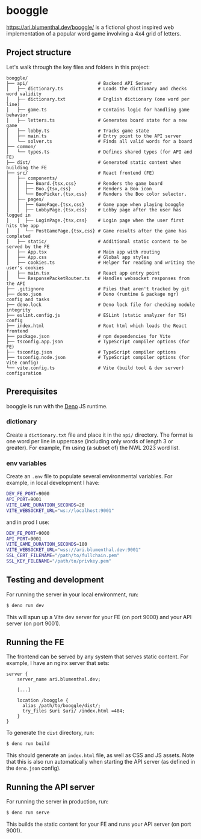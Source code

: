 # booggle

https://ari.blumenthal.dev/booggle/ is a fictional ghost inspired web
implementation of a popular word game involving a 4x4 grid of letters.

## Project structure

Let's walk through the key files and folders in this project:

```
booggle/
├── api/                          # Backend API Server
│   ├── dictionary.ts             # Loads the dictionary and checks word validity
│   ├── dictionary.txt            # English dictionary (one word per line)
│   ├── game.ts                   # Contains logic for handling game behavior
│   ├── letters.ts                # Generates board state for a new game
│   ├── lobby.ts                  # Tracks game state
│   ├── main.ts                   # Entry point to the API server
│   └── solver.ts                 # Finds all valid words for a board
├── common/
│   └── types.ts                  # Defines shared types (for API and FE)
├── dist/                         # Generated static content when building the FE 
├── src/                          # React frontend (FE)
│   ├── components/
│   │  ├── Board.{tsx,css}        # Renders the game board
│   │  ├── Boo.{tsx,css}          # Renders a Boo icon
│   │  └── BooPicker.{tsx,css}    # Renders the Boo color selector.
│   ├── pages/
│   │  ├── GamePage.{tsx,css}     # Game page when playing booggle
│   │  ├── LobbyPage.{tsx,css}    # Lobby page after the user has logged in
│   │  ├── LoginPage.{tsx,css}    # Login page when the user first hits the app
│   │  └── PostGamePage.{tsx,css} # Game results after the game has completed
│   ├── static/                   # Additional static content to be served by the FE
│   ├── App.tsx                   # Main app with routing
│   ├── App.css                   # Global app styles
│   ├── cookies.ts                # Helper for reading and writing the user's cookies
│   ├── main.tsx                  # React app entry point
│   └── ResponsePacketRouter.ts   # Handles websocket responses from the API 
├── .gitignore                    # Files that aren't tracked by git
├── deno.json                     # Deno (runtime & package mgr) config and tasks
├── deno.lock                     # Deno lock file for checking module integrity
├── eslint.config.js              # ESLint (static analyzer for TS) config
├── index.html                    # Root html which loads the React frontend
├── package.json                  # npm dependencies for Vite
├── tsconfig.app.json             # TypeScript compiler options (for FE)
├── tsconfig.json                 # TypeScript compiler options
├── tsconfig.node.json            # TypeScript compiler options (for Vite config)
└── vite.config.ts                # Vite (build tool & dev server) configuration
```

## Prerequisites

booggle is run with the [Deno](https://docs.deno.com) JS runtime.

### dictionary

Create a `dictionary.txt` file and place it in the `api/` directory. The format
is one word per line in uppercase (including only words of length 3 or greater).
For example, I'm using (a subset of) the NWL 2023 word list.

### env variables

Create an `.env` file to populate several environmental variables. For example,
in local development I have:

```sh
DEV_FE_PORT=9000
API_PORT=9001
VITE_GAME_DURATION_SECONDS=20
VITE_WEBSOCKET_URL="ws://localhost:9001"
```

and in prod I use:

```sh
DEV_FE_PORT=9000
API_PORT=9001
VITE_GAME_DURATION_SECONDS=180
VITE_WEBSOCKET_URL="wss://ari.blumenthal.dev:9001"
SSL_CERT_FILENAME="/path/to/fullchain.pem"
SSL_KEY_FILENAME="/path/to/privkey.pem"
```

## Testing and development

For running the server in your local environment, run:

```sh
$ deno run dev
```

This will spun up a Vite dev server for your FE (on port 9000) and your API
server (on port 9001).

## Running the FE

The frontend can be served by any system that serves static content. For
example, I have an nginx server that sets:

```
server {
    server_name ari.blumenthal.dev;

    [...]

    location /booggle {
      alias /path/to/booggle/dist/;
      try_files $uri $uri/ /index.html =404;
    }
}
```

To generate the `dist` directory, run:

```sh
$ deno run build
```

This should generate an `index.html` file, as well as CSS and JS assets. Note
that this is also run automatically when starting the API server (as defined in
the `deno.json` config).

## Running the API server

For running the server in production, run:

```sh
$ deno run serve
```

This builds the static content for your FE and runs your API server (on port
9001).
